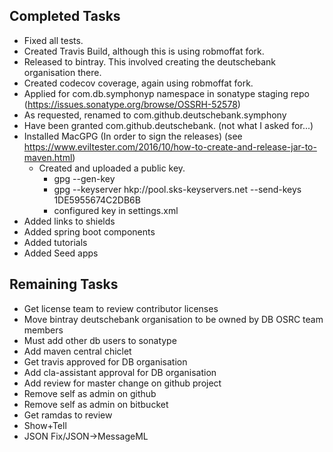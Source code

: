 ## Completed Tasks

 - Fixed all tests.
 - Created Travis Build, although this is using robmoffat fork.
 - Released to bintray.  This involved creating the deutschebank organisation there.
 - Created codecov coverage, again using robmoffat fork.
 - Applied for com.db.symphonyp namespace in sonatype staging repo (https://issues.sonatype.org/browse/OSSRH-52578) 
 - As requested, renamed to com.github.deutschebank.symphony
 - Have been granted com.github.deutschebank.  (not what I asked for...)
 - Installed MacGPG (In order to sign the releases) (see https://www.eviltester.com/2016/10/how-to-create-and-release-jar-to-maven.html)
    - Created and uploaded a public key.
      - gpg --gen-key
      - gpg --keyserver hkp://pool.sks-keyservers.net --send-keys 1DE5955674C2DB6B
      - configured key in settings.xml
 - Added links to shields 
 - Added spring boot components
 - Added tutorials
 - Added Seed apps

## Remaining Tasks

 - Get license team to review contributor licenses
 - Move bintray deutschebank organisation to be owned by DB OSRC team members
 - Must add other db users to sonatype
 - Add maven central chiclet
 - Get travis approved for DB organisation
 - Add cla-assistant approval for DB organisation
 - Add review for master change on github project
 - Remove self as admin on github
 - Remove self as admin on bitbucket
 - Get ramdas to review
 - Show+Tell
 - JSON Fix/JSON->MessageML



